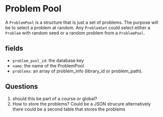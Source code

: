 # Problem Pool

A `ProblemPool` is a structure that is just a set of problems.
The purpose will be to select a problem at random.  Any
`ProblemSet` could select either a `Problem` with random seed
or a random problem from a `ProblemPool`.

## fields

- `problem_pool_id`: the database key
- `name`: the name of the ProblemPool
- `problems`: an array of problem_info (library_id or
problem_path).

## Questions

1. should this be part of a course or global?
2. How to store the problems?  Could be a JSON strucure
  alternatively there could be a second table that stores
  the problems
